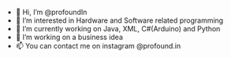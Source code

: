 - 👋 Hi, I’m @profoundIn
- 👀 I’m interested in Hardware and Software related programming
- 🌱 I’m currently working on Java, XML, C#(Arduino) and Python
- 💞️ I’m working on a business idea
- 📫 You can contact me on instagram @profound.in

<!---
profoundAND/profoundAND is a ✨ special ✨ repository because its `README.md` (this file) appears on your GitHub profile.
You can click the Preview link to take a look at your changes.
--->
